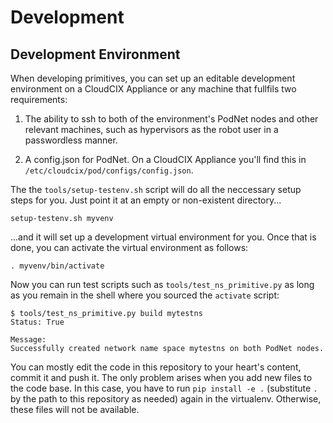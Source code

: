 # Development

## Development Environment

When developing primitives, you can set up an editable development environment
on a CloudCIX Appliance or any machine that fullfils two requirements:

1) The ability to ssh to both of the environment's PodNet nodes and other
   relevant machines, such as hypervisors as the robot user in a passwordless
   manner.

2) A config.json for PodNet. On a CloudCIX Appliance you'll find this in
   `/etc/cloudcix/pod/configs/config.json`.

The the `tools/setup-testenv.sh` script will do all the neccessary setup steps for you.
Just point it at an empty or non-existent directory...

```
setup-testenv.sh myvenv
```

...and it will set up a development virtual environment for you. Once that is
done, you can activate the virtual environment as follows:

```
. myvenv/bin/activate
```

Now you can run test scripts such as `tools/test_ns_primitive.py` as long as
you remain in the shell where you sourced the `activate` script:

```
$ tools/test_ns_primitive.py build mytestns
Status: True

Message:
Successfully created network name space mytestns on both PodNet nodes.
```

You can mostly edit the code in this repository to your heart's content, commit
it and push it. The only problem arises when you add new files to the code
base. In this case, you have to run `pip install -e .` (substitute `.` by the
path to this repository as needed) again in the virtualenv. Otherwise, these
files will not be available.
